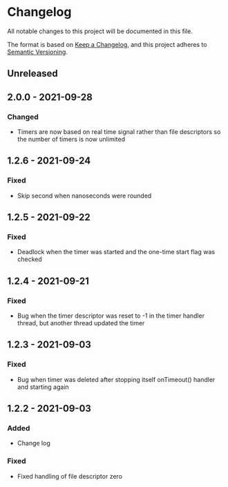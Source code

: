 # Changelog

All notable changes to this project will be documented in this file.

The format is based on [Keep a Changelog](https://keepachangelog.com/en/1.0.0/),
and this project adheres to [Semantic Versioning](https://semver.org/spec/v2.0.0.html).

## Unreleased

## 2.0.0 - 2021-09-28

### Changed

- Timers are now based on real time signal rather than file descriptors so the number of timers is now unlimited

## 1.2.6 - 2021-09-24

### Fixed

- Skip second when nanoseconds were rounded

## 1.2.5 - 2021-09-22

### Fixed

- Deadlock when the timer was started and the one-time start flag was checked 

## 1.2.4 - 2021-09-21

### Fixed

- Bug when the timer descriptor was reset to -1 in the timer handler thread, but another thread updated the timer 

## 1.2.3 - 2021-09-03

### Fixed

- Bug when timer was deleted after stopping itself onTimeout() handler and starting again

## 1.2.2 - 2021-09-03

### Added

- Change log

### Fixed

- Fixed handling of file descriptor zero